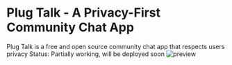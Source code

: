 # Plug Talk - A Privacy-First Community Chat App
Plug Talk is a free and open source community chat app that respects users privacy
Status: Partially working, will be deployed soon
<img src="preview.png" alt="preview"/>